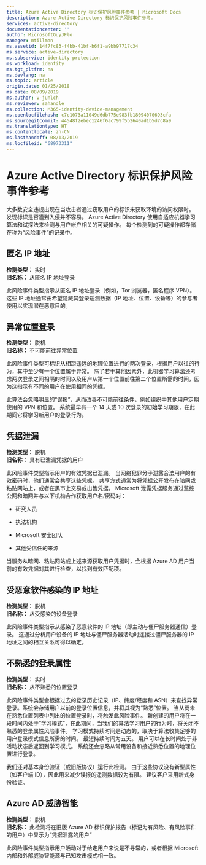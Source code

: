 ```yaml
---
title: Azure Active Directory 标识保护风险事件参考 | Microsoft Docs
description: Azure Active Directory 标识保护风险事件参考。
services: active-directory
documentationcenter: ''
author: MicrosoftGuyJFlo
manager: mtillman
ms.assetid: 14f7fc83-f4bb-41bf-b6f1-a9bb97717c34
ms.service: active-directory
ms.subservice: identity-protection
ms.workload: identity
ms.tgt_pltfrm: na
ms.devlang: na
ms.topic: article
origin.date: 01/25/2018
ms.date: 08/09/2019
ms.author: v-junlch
ms.reviewer: sahandle
ms.collection: M365-identity-device-management
ms.openlocfilehash: c7c1073a11049d6db775e983fb18094070693cfa
ms.sourcegitcommit: 44548f2ebec1246f6ac799f5b2640ad1b5d7c8a9
ms.translationtype: HT
ms.contentlocale: zh-CN
ms.lasthandoff: 08/13/2019
ms.locfileid: "68973311"
---
```

# <a name="azure-active-directory-identity-protection-risk-events-reference"></a>Azure Active Directory 标识保护风险事件参考

大多数安全违规出现在当攻击者通过窃取用户的标识来获取环境的访问权限时。 发现标识是否遭到入侵并不容易。 Azure Active Directory 使用自适应机器学习算法和试探法来检测与用户帐户相关的可疑操作。 每个检测到的可疑操作都存储在称为“风险事件”的记录中。


## <a name="anonymous-ip-address"></a>匿名 IP 地址

**检测类型：** 实时  
**旧名称：** 从匿名 IP 地址登录


此风险事件类型指示从匿名 IP 地址登录（例如，Tor 浏览器，匿名程序 VPN）。
这些 IP 地址通常由希望隐藏其登录遥测数据（IP 地址、位置、设备等）的参与者使用以实现潜在恶意目的。


## <a name="atypical-travel"></a>异常位置登录

**检测类型：** 脱机  
**旧名称：** 不可能前往异常位置


此风险事件类型可标识从相距遥远的地理位置进行的两次登录，根据用户以往的行为，其中至少有一个位置属于异常。 除了若干其他因素外，此机器学习算法还考虑两次登录之间相隔的时间以及用户从第一个位置前往第二个位置所需的时间，因为这指示有不同的用户在使用相同的凭据。

此算法会忽略明显的“误报”，从而改善不可能前往条件，例如组织中其他用户定期使用的 VPN 和位置。 系统最早有一个 14 天或 10 次登录的初始学习期限，在此期间它将学习新用户的登录行为。


## <a name="leaked-credentials"></a>凭据泄漏

**检测类型：** 脱机  
**旧名称：** 具有已泄漏凭据的用户


此风险事件类型指示用户的有效凭据已泄漏。
当网络犯罪分子泄露合法用户的有效密码时，他们通常会共享这些凭据。 共享方式通常为将凭据公开发布在暗网或粘贴网站上，或者在黑市上交易或出售凭据。 Microsoft 泄露凭据服务通过监控公网和暗网并与以下机构合作获取用户名/密码对：

- 研究人员

- 执法机构

- Microsoft 安全团队

- 其他受信任的来源

当服务从暗网、粘贴网站或上述来源获取用户凭据时，会根据 Azure AD 用户当前的有效凭据对其进行检查，以找到有效匹配项。


## <a name="malware-linked-ip-address"></a>受恶意软件感染的 IP 地址

**检测类型：** 脱机  
**旧名称：** 从受感染的设备登录


此风险事件类型指示从感染了恶意软件的 IP 地址（即主动与僵尸服务器通信）登录。 这通过分析用户设备的 IP 地址与僵尸服务器活动时连接过僵尸服务器的 IP 地址之间的相互关系可得以确定。


## <a name="unfamiliar-sign-in-properties"></a>不熟悉的登录属性

**检测类型：** 实时  
**旧名称：** 从不熟悉的位置登录


此风险事件类型会根据过去的登录历史记录（IP、纬度/经度和 ASN）来查找异常登录。系统会存储用户以前的登录位置信息，并将其视为“熟悉”位置。 当从尚未在熟悉位置列表中列出的位置登录时，将触发此风险事件。 新创建的用户将在一段时间内处于“学习模式”，在此期间，当我们的算法学习用户的行为时，将关闭不熟悉的登录属性风险事件。 学习模式持续时间是动态的，取决于算法收集足够的用户登录模式信息所需的时间。 最短持续时间为五天。 用户可以在长时间处于非活动状态后返回到学习模式。 系统还会忽略从常用设备和接近熟悉位置的地理位置进行登录。 

我们还对基本身份验证（或旧版协议）运行此检测。 由于这些协议没有新型属性（如客户端 ID），因此用来减少误报的遥测数据较为有限。 建议客户采用新式身份验证。


## <a name="azure-ad-threat-intelligence"></a>Azure AD 威胁智能

**检测类型：** 脱机 <br>
**旧名称：** 此检测将在旧版 Azure AD 标识保护报告（标记为有风险、有风险事件的用户）中显示为“凭据泄露的用户”

此风险事件类型指示用户活动对于给定用户来说是不寻常的，或者根据 Microsoft 内部和外部威胁智能源与已知攻击模式相一致。

